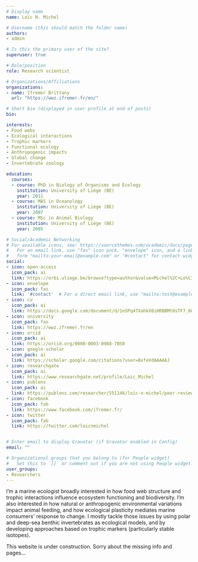 ```yaml
---
# Display name
name: Loïc N. Michel

# Username (this should match the folder name)
authors:
- admin

# Is this the primary user of the site?
superuser: true

# Role/position
role: Research scientist

# Organizations/Affiliations
organizations:
- name: Ifremer Brittany 
  url: "https://wwz.ifremer.fr/en/"

# Short bio (displayed in user profile at end of posts)
bio: 

interests:
- Food webs
- Ecological interactions
- Trophic markers
- Functional ecology
- Anthropogenic impacts
- Global change
- Invertebrate zoology

education:
  courses:
  - course: PhD in Biology of Organisms and Ecology 
    institution: University of Liège (BE)
    year: 2011
  - course: MAS in Oceanology
    institution: University of Liège (BE)
    year: 2007
  - course: MSc in Animal Biology
    institution: University of Liège (BE)
    year: 2005

# Social/Academic Networking
# For available icons, see: https://sourcethemes.com/academic/docs/page-builder/#icons
#   For an email link, use "fas" icon pack, "envelope" icon, and a link in the
#   form "mailto:your-email@example.com" or "#contact" for contact widget.
social:
- icon: open-access
  icon_pack: ai
  link: https://orbi.uliege.be/browse?type=author&value=Michel%2C+Lo%C3%AFc+p003031
- icon: envelope
  icon_pack: fas
  link: '#contact'  # For a direct email link, use "mailto:test@example.org".
- icon: cv
  icon_pack: ai
  link: https://docs.google.com/document/d/1nSPq47XahkX0iHRBBMtOsTF7_6QIaPDXEDnX_0YYfnQ/export?format=pdf
- icon: university
  icon_pack: fas
  link: https://wwz.ifremer.fr/en
- icon: orcid
  icon_pack: ai
  link: https://orcid.org/0000-0003-0988-7050
- icon: google-scholar
  icon_pack: ai
  link: https://scholar.google.com/citations?user=BxfeVdAAAAAJ
- icon: researchgate
  icon_pack: ai
  link: https://www.researchgate.net/profile/Loic_Michel
- icon: publons
  icon_pack: ai
  link: https://publons.com/researcher/551146/loic-n-michel/peer-review/
- icon: facebook
  icon_pack: fab
  link: https://www.facebook.com/ifremer.fr/
- icon: twitter
  icon_pack: fab
  link: https://twitter.com/loicnmichel


# Enter email to display Gravatar (if Gravatar enabled in Config)
email: ""

# Organizational groups that you belong to (for People widget)
#   Set this to `[]` or comment out if you are not using People widget.
user_groups:
- Researchers
---
```


I’m a marine ecologist broadly interested in how food web structure and trophic interactions influence ecosystem functioning and biodiversity. I’m also interested in how natural or anthropogenic environmental variations impact animal feeding, and how ecological plasticity mediates marine consumers' response to change. I mostly tackle those issues by using polar and deep-sea benthic invertebrates as ecological models, and by developing approaches based on trophic markers (particularly stable isotopes).

This website is under construction. Sorry about the missing info and pages...
